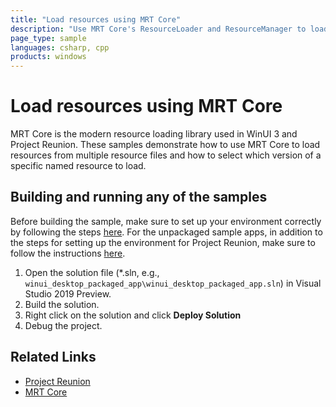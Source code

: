 ```yaml
---
title: "Load resources using MRT Core"
description: "Use MRT Core's ResourceLoader and ResourceManager to load resources from several resource files"
page_type: sample
languages: csharp, cpp
products: windows
---
```


# Load resources using MRT Core

MRT Core is the modern resource loading library used in WinUI 3 and Project Reunion. These samples demonstrate how to use MRT Core to load resources from multiple resource files and how to select which version of a specific named resource to load. 

## Building and running any of the samples

Before building the sample, make sure to set up your environment correctly by following the steps [here](https://docs.microsoft.com/en-us/windows/apps/project-reunion#set-up-your-development-environment).
For the unpackaged sample apps, in addition to the steps for setting up the environment for Project Reunion, make sure to follow the instructions [here](https://docs.microsoft.com/en-us/windows/apps/project-reunion/deploy-unpackaged-apps).

1. Open the solution file (*.sln, e.g., `winui_desktop_packaged_app\winui_desktop_packaged_app.sln`) in Visual Studio 2019 Preview.
2. Build the solution.
3. Right click on the solution and click **Deploy Solution**
4. Debug the project.

## Related Links

- [Project Reunion](https://docs.microsoft.com/en-us/windows/apps/project-reunion)
- [MRT Core](https://docs.microsoft.com/en-us/windows/apps/project-reunion/mrtcore/mrtcore-overview)
